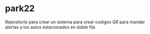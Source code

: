 # park22
Repositorio para crear un sistema para crear codigos QR para mandar alertas a los autos estacionados en doble fila 
